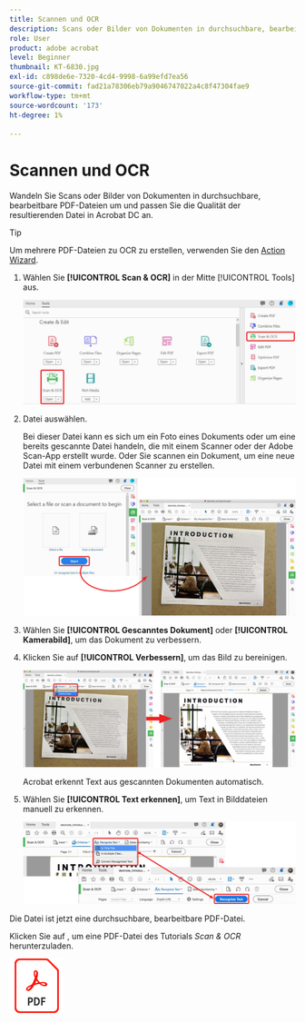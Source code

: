 ```yaml
---
title: Scannen und OCR
description: Scans oder Bilder von Dokumenten in durchsuchbare, bearbeitbare PDF-Dateien konvertieren und die Qualität der resultierenden Datei anpassen
role: User
product: adobe acrobat
level: Beginner
thumbnail: KT-6830.jpg
exl-id: c898de6e-7320-4cd4-9998-6a99efd7ea56
source-git-commit: fad21a78306eb79a9046747022a4c8f47304fae9
workflow-type: tm+mt
source-wordcount: '173'
ht-degree: 1%

---
```


# Scannen und OCR

Wandeln Sie Scans oder Bilder von Dokumenten in durchsuchbare, bearbeitbare PDF-Dateien um und passen Sie die Qualität der resultierenden Datei in Acrobat DC an.

>[!TIP]
>
>Um mehrere PDF-Dateien zu OCR zu erstellen, verwenden Sie den [Action Wizard](../advanced-tasks/action.md).

1. Wählen Sie **[!UICONTROL Scan &amp; OCR]** in der Mitte [!UICONTROL Tools] aus.

   ![Schritt 1](../assets/Scan_1.png)

1. Datei auswählen.

   Bei dieser Datei kann es sich um ein Foto eines Dokuments oder um eine bereits gescannte Datei handeln, die mit einem Scanner oder der Adobe Scan-App erstellt wurde. Oder Sie scannen ein Dokument, um eine neue Datei mit einem verbundenen Scanner zu erstellen.

   ![Schritt 2](../assets/Scan_2.png)

1. Wählen Sie **[!UICONTROL Gescanntes Dokument]** oder **[!UICONTROL Kamerabild]**, um das Dokument zu verbessern.

1. Klicken Sie auf **[!UICONTROL Verbessern]**, um das Bild zu bereinigen.

   ![Schritt 3](../assets/Scan_3.png)

   Acrobat erkennt Text aus gescannten Dokumenten automatisch.

1. Wählen Sie **[!UICONTROL Text erkennen]**, um Text in Bilddateien manuell zu erkennen.

   ![Schritt 4](../assets/Scan_4.png)

Die Datei ist jetzt eine durchsuchbare, bearbeitbare PDF-Datei.

Klicken Sie auf , um eine PDF-Datei des Tutorials *Scan &amp; OCR* herunterzuladen.

[![Tutorial zu Scan und OCR herunterladen](../assets/acrobat_PDF_96.png)](../assets/AcrobatDCScan.pdf)
